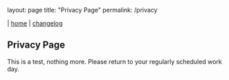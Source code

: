 layout: page
title: "Privacy Page"
permalink: /privacy

| [home](https://kevin-wynn.github.io/menubar-for-ynab) | [changelog](https://kevin-wynn.github.io/menubar-for-ynab/changelog)

## Privacy Page

This is a test, nothing more. Please return to your regularly scheduled work day.